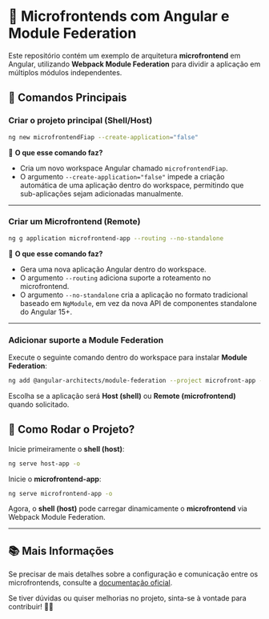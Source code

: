 # 🚀 Microfrontends com Angular e Module Federation  

Este repositório contém um exemplo de arquitetura **microfrontend** em Angular, utilizando **Webpack Module Federation** para dividir a aplicação em múltiplos módulos independentes.  

## 📌 **Comandos Principais**  

### **Criar o projeto principal (Shell/Host)**  
```sh
ng new microfrontendFiap --create-application="false"
```
🔹 **O que esse comando faz?**  
- Cria um novo workspace Angular chamado `microfrontendFiap`.  
- O argumento `--create-application="false"` impede a criação automática de uma aplicação dentro do workspace, permitindo que sub-aplicações sejam adicionadas manualmente.  

---

### **Criar um Microfrontend (Remote)**  
```sh
ng g application microfrontend-app --routing --no-standalone
```
🔹 **O que esse comando faz?**  
- Gera uma nova aplicação Angular dentro do workspace.  
- O argumento `--routing` adiciona suporte a roteamento no microfrontend.  
- O argumento `--no-standalone` cria a aplicação no formato tradicional baseado em `NgModule`, em vez da nova API de componentes standalone do Angular 15+.  

---

### **Adicionar suporte a Module Federation**  
Execute o seguinte comando dentro do workspace para instalar **Module Federation**:  
```sh
ng add @angular-architects/module-federation --project microfront-app --port 4300
```
Escolha se a aplicação será **Host (shell)** ou **Remote (microfrontend)** quando solicitado.  

## 🚀 **Como Rodar o Projeto?**  

Inicie primeiramente o  **shell (host)**:  
```sh
ng serve host-app -o
```

Inicie o **microfrontend-app**:  
```sh
ng serve microfrontend-app -o
```

Agora, o **shell (host)** pode carregar dinamicamente o **microfrontend** via Webpack Module Federation.  

---

## 📚 **Mais Informações**  
Se precisar de mais detalhes sobre a configuração e comunicação entre os microfrontends, consulte a [documentação oficial](https://angular.io/).  

Se tiver dúvidas ou quiser melhorias no projeto, sinta-se à vontade para contribuir! 🚀💡  


